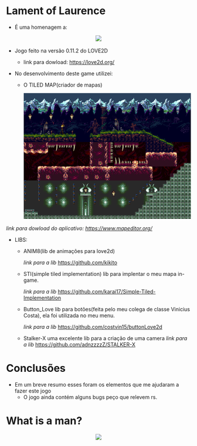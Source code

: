 # Lament of Laurence
  - É uma homenagem a:

  <p align="center">
    <img src="https://ubisafe.org/images/castle-vector-castlevania-6.png"/>
  </p>

  - Jogo feito na versão 0.11.2 do LOVE2D
    - link para dowload: https://love2d.org/
  
  - No desenvolvimento deste game utilizei:
      - O TILED MAP(criador de mapas)
           
           <p align="center">
              <img src="https://github.com/Lukasdias/LamentLOVE2D/blob/master/map/Map_1.png"/>
            </p>
     
  *link para dowload do aplicativo: https://www.mapeditor.org/*
  - LIBS:           
       - ANIM8(lib de animações para love2d)
           
           *link para a lib*
           https://github.com/kikito
         
       - STI(simple tiled implementation) lib para implentar o meu mapa in-game.
           
           *link para a lib*
           https://github.com/karai17/Simple-Tiled-Implementation
         
       - Button_Love lib para botões(feita pelo meu colega de classe Vinicius Costa), ela foi utilizada no meu menu.
          
          *link para a lib*
           https://github.com/costvin15/buttonLove2d
       - Stalker-X uma excelente lib para a criação de uma camera
          *link para a lib*
          https://github.com/adnzzzzZ/STALKER-X
          
# Conclusões
  
  - Em um breve resumo esses foram os elementos que me ajudaram a fazer este jogo
    - O jogo ainda contém alguns bugs peço que relevem rs.
 
# What is a man?
  
  <p align="center">
    <img src="https://steamusercontent-a.akamaihd.net/ugc/848217580683822174/C9C0D086C5B3715D78E90D5F37D9A1ACC6B1AD64/"/>
  </p>
